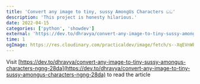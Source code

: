 ```yaml
---
title: 'Convert any image to tiny, sussy AmongUs Characters ඞඞ'
description: 'This project is honesty hilarious.'
date: 2022-04-15
categories: ['python', 'showdev']
external: 'https://dev.to/dhravya/convert-any-image-to-tiny-sussy-amongus-characters-ngng-28da'
time: 1
ogImage: https://res.cloudinary.com/practicaldev/image/fetch/s--XqEVnWbm--/c_imagga_scale,f_auto,fl_progressive,h_420,q_auto,w_1000/https://dev-to-uploads.s3.amazonaws.com/uploads/articles/fn9v6jes9mc76olp1th2.png
---
```


Visit [https://dev.to/dhravya/convert-any-image-to-tiny-sussy-amongus-characters-ngng-28da](https://dev.to/dhravya/convert-any-image-to-tiny-sussy-amongus-characters-ngng-28da) to read the article